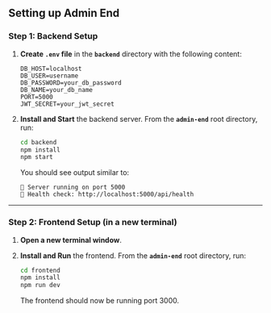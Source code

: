 ## Setting up Admin End

### Step 1: Backend Setup

1.  **Create `.env` file** in the **`backend`** directory with the following content:

    ```env
    DB_HOST=localhost
    DB_USER=username
    DB_PASSWORD=your_db_password
    DB_NAME=your_db_name
    PORT=5000
    JWT_SECRET=your_jwt_secret
    ```

2.  **Install and Start** the backend server. From the **`admin-end`** root directory, run:

    ```bash
    cd backend
    npm install
    npm start
    ```

    You should see output similar to:

    ```
    🚀 Server running on port 5000 
    📍 Health check: http://localhost:5000/api/health
    ```
---
### Step 2: Frontend Setup (in a new terminal)

1.  **Open a new terminal window**.
2.  **Install and Run** the frontend. From the **`admin-end`** root directory, run:

    ```bash
    cd frontend
    npm install
    npm run dev
    ```
    The frontend should now be running port 3000.
